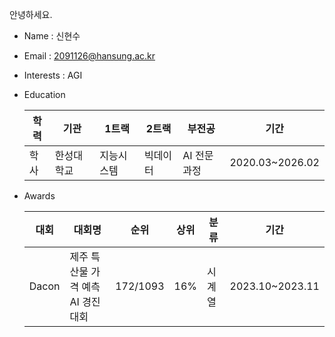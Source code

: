 안녕하세요.  

- Name : 신현수
- Email : 2091126@hansung.ac.kr 
- Interests : AGI
- Education
 
  |학력|기관|1트랙|2트랙|부전공|기간|
  |---|---|---|---|---|---|
  |학사|한성대학교|지능시스템|빅데이터|AI 전문과정|2020.03~2026.02|

- Awards

  |대회|대회명|순위|상위|분류|기간|
  |---|------|----|----|---|---|
  |Dacon|제주 특산물 가격 예측 AI 경진대회|172/1093|16%|시계열|2023.10~2023.11|

